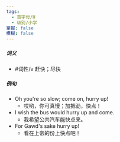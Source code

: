 ```yaml
---
tags:
  - 首字母/H
  - 级别/小学
掌握: false
模糊: false
---
```

##### 词义
- #词性/v  赶快；尽快
##### 例句
- Oh you're so slow; come on, hurry up!
	- 哎哟，你可真慢；加把劲，快点！
- I wish the bus would hurry up and come.
	- 我希望公共汽车能快点来。
- For Gawd's sake hurry up!
	- 看在上帝的份上快点吧！
